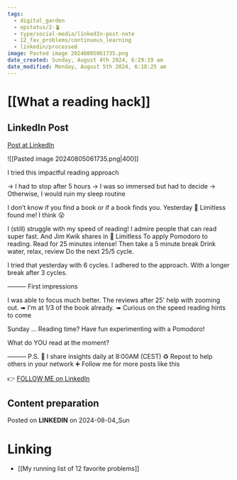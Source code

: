 ```yaml
---
tags:
  - digital_garden
  - epstatus/2-🪴
  - type/social-media/linkedIn-post-note
  - 12_fav_problems/continuous_learning
  - linkedin/processed
image: Pasted image 20240805061735.png
date_created: Sunday, August 4th 2024, 6:29:19 am
date_modified: Monday, August 5th 2024, 6:18:25 am
---
```

# [[What a reading hack]]
## LinkedIn Post
[Post at LinkedIn](https://www.linkedin.com/posts/sebastiankamilli_i-tried-this-impactful-reading-approach-activity-7225742308988637184-MLc8?utm_source=share&utm_medium=member_desktop)

![[Pasted image 20240805061735.png|400]] 

I tried this impactful reading approach

→ I had to stop after 5 hours
→ I was so immersed but had to decide
→ Otherwise, I would ruin my sleep routine

I don’t know if you find a book 
or if a book finds you. 
Yesterday 📖 Limitless found me!
I think 😮

I (still) struggle with my speed of reading!
I admire people that can read super fast.
And Jim Kwik shares in 📖 Limitless
To apply Pomodoro to reading.
Read for 25 minutes intense!
Then take a 5 minute break
Drink water, relax, review
Do the next 25/5 cycle.

I tried that yesterday with 6 cycles. 
I adhered to the approach.
With a longer break after 3 cycles.

——— First impressions

I was able to focus much better.
The reviews after 25' help with zooming out.
➠ I'm at 1/3 of the book already. 
➠ Curious on the speed reading hints to come


Sunday ... Reading time? 
Have fun experimenting with a Pomodoro!

What do YOU read at the moment? 


———
P.S. 
🔔 I share insights daily at 8:00AM (CEST)
♻ Repost to help others in your network
➕ Follow me for more posts like this

👉 [FOLLOW ME on LinkedIn](https://www.linkedin.com/comm/mynetwork/discovery-see-all?usecase=PEOPLE_FOLLOWS&followMember=sebastiankamilli)

## Content preparation



Posted on **LINKEDIN** on 2024-08-04_Sun
# Linking
+ [[My running list of 12 favorite problems]]